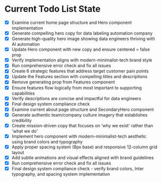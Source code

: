 <!-- DO NOT EDIT - Managed by todo_list tool -->
<!-- Updated: 2025-09-29T08:49:09.375Z -->

# Current Todo List State

- [x] Examine current home page structure and Hero component implementation
- [x] Generate compelling hero copy for data labeling automation company
- [x] Generate high-quality hero image showing data engineers thriving with AI automation
- [x] Update Hero component with new copy and ensure centered = false prop
- [x] Verify implementation aligns with modern-minimalist-tech brand style
- [x] Run comprehensive error check and fix all issues
- [x] Create 6 strategic features that address target customer pain points
- [x] Update the Features section with compelling titles and descriptions
- [x] Remove generating prop from Features component
- [x] Ensure features flow logically from most important to supporting capabilities
- [x] Verify descriptions are concise and impactful for data engineers
- [x] Final design system compliance check
- [x] Examine current about page structure and SecondaryHero component
- [x] Generate authentic team/company culture imagery that establishes credibility
- [x] Create mission-driven copy that focuses on 'why we exist' rather than 'what we do'
- [x] Implement hero component with modern-minimalist-tech aesthetic using brand colors and typography
- [x] Apply proper spacing system (8px base) and responsive 12-column grid layout
- [x] Add subtle animations and visual effects aligned with brand guidelines
- [x] Run comprehensive error check and fix all issues
- [x] Final design system compliance check - verify brand colors, Inter typography, and spacing system implementation
